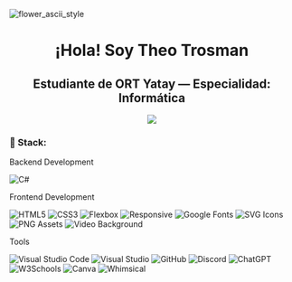 ![flower_ascii_style](https://github.com/user-attachments/assets/743c92d9-cc3a-47cc-9785-45785f718e43)

<h1 align="center">¡Hola! Soy Theo Trosman</h1>
<h2 align="center">Estudiante de ORT Yatay — Especialidad: Informática </h2>

<p align="center"> <img src="https://github-readme-stats.vercel.app/api/top-langs/?username=Theotrosman&layout=compact&hide=TSQL&theme=chartreuse-light"></p>

### 🎏 Stack:

Backend Development

![C#](https://img.shields.io/badge/c%23-%23239120.svg?style=for-the-badge&logo=csharp&logoColor=white)

Frontend Development

![HTML5](https://img.shields.io/badge/HTML5-%23E34F26.svg?style=for-the-badge&logo=html5&logoColor=white)
![CSS3](https://img.shields.io/badge/CSS3-%231572B6.svg?style=for-the-badge&logo=css3&logoColor=white)
![Flexbox](https://img.shields.io/badge/Flexbox-Layout-%23F7DF1E.svg?style=for-the-badge&logo=css3&logoColor=black)
![Responsive](https://img.shields.io/badge/Responsive%20Design-Adaptable-%2300C49A.svg?style=for-the-badge)
![Google Fonts](https://img.shields.io/badge/Google%20Fonts-Typography-%230074D9.svg?style=for-the-badge&logo=google&logoColor=white)
![SVG Icons](https://img.shields.io/badge/SVG%20Icons-Scalable%20Graphics-orange?style=for-the-badge)
![PNG Assets](https://img.shields.io/badge/PNG%20Images-High%20Quality-blue?style=for-the-badge)
![Video Background](https://img.shields.io/badge/Video%20Background-Full%20Screen-red?style=for-the-badge)

Tools

![Visual Studio Code](https://img.shields.io/badge/Visual%20Studio%20Code-0078d7.svg?style=for-the-badge&logo=visual-studio-code&logoColor=white)
![Visual Studio](https://img.shields.io/badge/Visual%20Studio-5C2D91.svg?style=for-the-badge&logo=visual-studio&logoColor=white)
![GitHub](https://img.shields.io/badge/GitHub-181717.svg?style=for-the-badge&logo=github&logoColor=white)
![Discord](https://img.shields.io/badge/Discord-5865F2.svg?style=for-the-badge&logo=discord&logoColor=white)
![ChatGPT](https://img.shields.io/badge/ChatGPT-10a37f.svg?style=for-the-badge&logo=openai&logoColor=white)
![W3Schools](https://img.shields.io/badge/W3Schools-04AA6D.svg?style=for-the-badge&logo=w3schools&logoColor=white)
![Canva](https://img.shields.io/badge/Canva-00C4CC.svg?style=for-the-badge&logo=canva&logoColor=white)
![Whimsical](https://img.shields.io/badge/Whimsical-6f42c1.svg?style=for-the-badge&logo=whimsical&logoColor=white)

